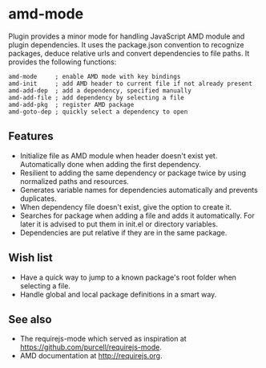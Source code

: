 amd-mode
========

Plugin provides a minor mode for handling JavaScript AMD module and plugin dependencies. It uses the package.json convention to recognize packages, deduce relative urls and convert dependencies to file paths. It provides the following functions:

    amd-mode     ; enable AMD mode with key bindings
    amd-init     ; add AMD header to current file if not already present
    amd-add-dep  ; add a dependency, specified manually
    amd-add-file ; add dependency by selecting a file
    amd-add-pkg  ; register AMD package
    amd-goto-dep ; quickly select a dependency to open

Features
--------

 * Initialize file as AMD module when header doesn't exist yet. Automatically done when adding the first dependency.
 * Resilient to adding the same dependency or package twice by using normalized paths and resources.
 * Generates variable names for dependencies automatically and prevents duplicates.
 * When dependency file doesn't exist, give the option to create it.
 * Searches for package when adding a file and adds it automatically. For later it is advised to put them in init.el or directory variables.
 * Dependencies are put relative if they are in the same package.

Wish list
---------

 * Have a quick way to jump to a known package's root folder when selecting a file.
 * Handle global and local package definitions in a smart way.

See also
--------

 * The requirejs-mode which served as inspiration at https://github.com/purcell/requirejs-mode.
 * AMD documentation at http://requirejs.org.
